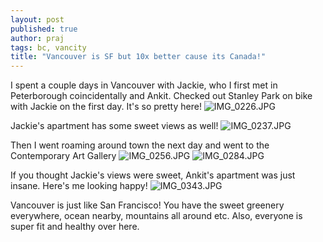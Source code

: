 ```yaml
---
layout: post
published: true
author: praj
tags: bc, vancity
title: "Vancouver is SF but 10x better cause its Canada!"
---
```

I spent a couple days in Vancouver with Jackie, who I first met in Peterborough coincidentally and Ankit. Checked out Stanley Park on bike with Jackie on the first day. It's so pretty here!
![IMG_0226.JPG](/blog/assets/images/IMG_0226.JPG)

Jackie's apartment has some sweet views as well!
![IMG_0237.JPG](/blog/assets/images/IMG_0237.JPG)

Then I went roaming around town the next day and went to the Contemporary Art Gallery
![IMG_0256.JPG](/blog/assets/images/IMG_0256.JPG)
![IMG_0284.JPG](/blog/assets/images/IMG_0284.JPG)

If you thought Jackie's views were sweet, Ankit's apartment was just insane. Here's me looking happy!
![IMG_0343.JPG](/blog/assets/images/IMG_0343.JPG)

Vancouver is just like San Francisco! You have the sweet greenery everywhere, ocean nearby, mountains all around etc. Also, everyone is super fit and healthy over here.
